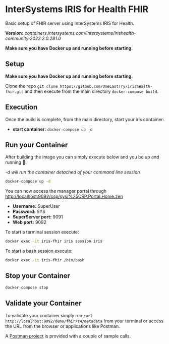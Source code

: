 # InterSystems IRIS for Health FHIR

Basic setup of FHIR server using InterSystems IRIS for Health.

**Version:** _containers.intersystems.com/intersystems/irishealth-community:2022.2.0.281.0_

**Make sure you have Docker up and running before starting.**

## Setup

**Make sure you have Docker up and running before starting.**

Clone the repo `git clone https://github.com/OneLastTry/irishealth-fhir.git` and then execute from the main directory `docker-compose build`.

## Execution

Once the build is complete, from the main directory, start your iris container:

- **start container:** `docker-compose up -d`

## Run your Container

After building the image you can simply execute below and you be up and running 🚀:

*-d will run the container detached of your command line session*

```bash
docker-compose up -d
```

You can now access the manager portal through <http://localhost:9092/csp/sys/%25CSP.Portal.Home.zen>

- **Username:** SuperUser
- **Password:** SYS
- **SuperServer port:** 9091
- **Web port:** 9092

To start a terminal session execute:

```bash
docker exec -it iris-fhir iris session iris
```

To start a bash session execute:

```bash
docker exec -it iris-fhir /bin/bash
```

## Stop your Container

```bash
docker-compose stop
```

## Validate your Container

To validate your container simply run `curl http://localhost:9092/demo/fhir/r4/metadata` from your terminal or access the URL from the browser or applications like Postman.

A [Postman project](/IRIS-FHIR.postman_collection.json) is provided with a couple of sample calls.
